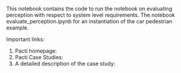 This notebook contains the code to run the notebook on evaluating perception with respect to system level requirements. The notebook evaluate_perception.ipynb for an instantiation of the car pedestrian example. 

Important links:
1. Pacti homepage: 
2. Pacti Case Studies:
3. A detailed description of the case study: 
